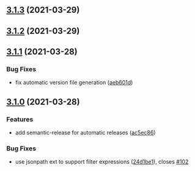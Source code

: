 ## [3.1.3](https://github.com/languitar/autosuspend/compare/v3.1.2...v3.1.3) (2021-03-29)

## [3.1.2](https://github.com/languitar/autosuspend/compare/v3.1.1...v3.1.2) (2021-03-29)

## [3.1.1](https://github.com/languitar/autosuspend/compare/v3.1.0...v3.1.1) (2021-03-28)


### Bug Fixes

* fix automatic version file generation ([aeb601d](https://github.com/languitar/autosuspend/commit/aeb601d523791780e5da592476b365bbc4b3f4c5))

## [3.1.0](https://github.com/languitar/autosuspend/compare/v3.0.1...v3.1.0) (2021-03-28)


### Features

* add semantic-release for automatic releases ([ac5ec86](https://github.com/languitar/autosuspend/commit/ac5ec8617681b537714f8eb8fef4ce0872989f2a))


### Bug Fixes

* use jsonpath ext to support filter expressions ([24d1be1](https://github.com/languitar/autosuspend/commit/24d1be1fcbd59d8e29a1bbfdc162e253e2f239c4)), closes [#102](https://github.com/languitar/autosuspend/issues/102)
